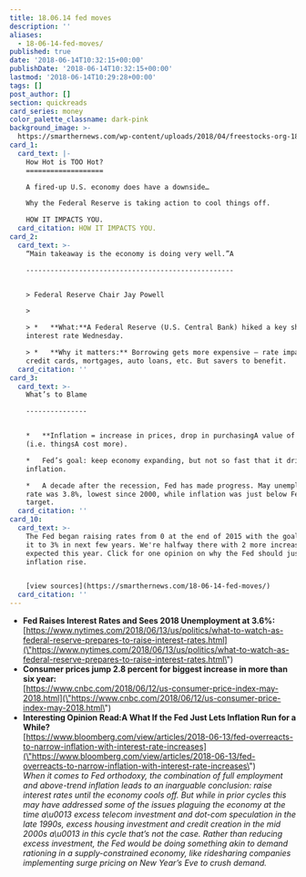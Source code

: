 ```yaml
---
title: 18.06.14 fed moves
description: ''
aliases:
  - 18-06-14-fed-moves/
published: true
date: '2018-06-14T10:32:15+00:00'
publishDate: '2018-06-14T10:32:15+00:00'
lastmod: '2018-06-14T10:29:28+00:00'
tags: []
post_author: []
section: quickreads
card_series: money
color_palette_classname: dark-pink
background_image: >-
  https://smarthernews.com/wp-content/uploads/2018/04/freestocks-org-187367-unsplash-scaled.jpg
card_1:
  card_text: |-
    How Hot is TOO Hot?
    ===================

    A fired-up U.S. economy does have a downside…

    Why the Federal Reserve is taking action to cool things off.

    HOW IT IMPACTS YOU.
  card_citation: HOW IT IMPACTS YOU.
card_2:
  card_text: >-
    “Main takeaway is the economy is doing very well.”A

    ---------------------------------------------------


    > Federal Reserve Chair Jay Powell

    > 

    > *   **What:**A Federal Reserve (U.S. Central Bank) hiked a key short-term
    interest rate Wednesday.

    > *   **Why it matters:** Borrowing gets more expensive – rate impacts
    credit cards, mortgages, auto loans, etc. But savers to benefit.
  card_citation: ''
card_3:
  card_text: >-
    What’s to Blame

    ---------------


    *   **Inflation = increase in prices, drop in purchasingA value of money**
    (i.e. thingsA cost more).

    *   Fed’s goal: keep economy expanding, but not so fast that it drives up
    inflation.

    *   A decade after the recession, Fed has made progress. May unemployment
    rate was 3.8%, lowest since 2000, while inflation was just below Fed’s 2%
    target.
  card_citation: ''
card_10:
  card_text: >-
    The Fed began raising rates from 0 at the end of 2015 with the goal to bring
    it to 3% in next few years. We're halfway there with 2 more increases
    expected this year. Click for one opinion on why the Fed should just let
    inflation rise.


    [view sources](https://smarthernews.com/18-06-14-fed-moves/)
  card_citation: ''
---
```

*   **Fed Raises Interest Rates and Sees 2018 Unemployment at 3.6%:**  
    [https://www.nytimes.com/2018/06/13/us/politics/what-to-watch-as-federal-reserve-prepares-to-raise-interest-rates.html](\"https://www.nytimes.com/2018/06/13/us/politics/what-to-watch-as-federal-reserve-prepares-to-raise-interest-rates.html\")
*   **Consumer prices jump 2.8 percent for biggest increase in more than six year:**  
    [https://www.cnbc.com/2018/06/12/us-consumer-price-index-may-2018.html](\"https://www.cnbc.com/2018/06/12/us-consumer-price-index-may-2018.html\")
*   **Interesting Opinion Read:A What If the Fed Just Lets Inflation Run for a While?**  
    [https://www.bloomberg.com/view/articles/2018-06-13/fed-overreacts-to-narrow-inflation-with-interest-rate-increases](\"https://www.bloomberg.com/view/articles/2018-06-13/fed-overreacts-to-narrow-inflation-with-interest-rate-increases\")  
    _When it comes to Fed orthodoxy, the combination of full employment and above-trend inflation leads to an inarguable conclusion: raise interest rates until the economy cools off. But while in prior cycles this may have addressed some of the issues plaguing the economy at the time a\\u0013 excess telecom investment and dot-com speculation in the late 1990s, excess housing investment and credit creation in the mid 2000s a\\u0013 in this cycle that’s not the case. Rather than reducing excess investment, the Fed would be doing something akin to demand rationing in a supply-constrained economy, like ridesharing companies implementing surge pricing on New Year’s Eve to crush demand._